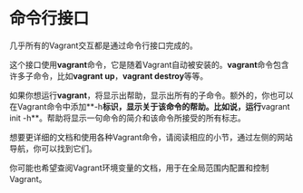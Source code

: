 # 命令行接口

几乎所有的Vagrant交互都是通过命令行接口完成的。

这个接口使用**vagrant**命令，它是随着Vagrant自动被安装的。**vagrant**命令包含许多子命令，比如**vagrant up**，**vagrant destroy**等等。

如果你想运行**vagrant**，将显示出帮助，显示出所有的子命令。额外的，你也可以在Vagrant命令中添加**-h**标识，显示关于该命令的帮助。比如说，运行**vagrant init -h**。帮助将显示一句命令的简介和该命令所接受的所有标志。

想要更详细的文档和使用各种Vagrant命令，请阅读相应的小节，通过左侧的网站导航，你可以找到它们。

你可能也希望查阅Vagrant环境变量的文档，用于在全局范围内配置和控制Vagrant。